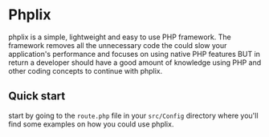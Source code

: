 # Phplix

phplix is a simple, lightweight and easy to use PHP framework.
The framework removes all the unnecessary code the could slow your application's performance
and focuses on using native PHP features BUT in return a developer should have a good amount of 
knowledge using PHP and other coding concepts to continue with phplix.

## Quick start

start by going to the `route.php` file in your `src/Config` directory where you'll find 
some examples on how you could use phplix.
